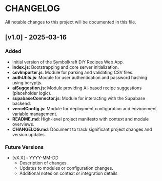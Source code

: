 # CHANGELOG
 
 All notable changes to this project will be documented in this file.
 
 ## [v1.0] - 2025-03-16
 ### Added
 - Initial version of the Symbolkraft DIY Recipes Web App.
 - **index.js**: Bootstrapping and core server initialization.
 - **csvImporter.js**: Module for parsing and validating CSV files.
 - **authUtils.js**: Module for user authentication and password hashing using bcryptjs.
 - **aiSuggestion.js**: Module providing AI-based recipe suggestions (placeholder logic).
 - **supabaseConnector.js**: Module for interacting with the Supabase backend.
 - **vercelConfig.js**: Module for deployment configuration and environment variable management.
 - **README.md**: High-level project manifesto with context and module overviews.
 - **CHANGELOG.md**: Document to track significant project changes and version updates.
 
 ### Future Versions
 - [vX.X] - YYYY-MM-DD
   - Description of changes.
   - Updates to modules or configuration changes.
   - Additional notes on context or integration details.
